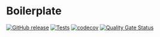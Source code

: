 # Boilerplate

[![GitHub release](https://img.shields.io/github/release/bameyrick/boilerplate.svg)](https://github.com/bameyrick/boilerplate/releases)
[![Tests](https://github.com/bameyrick/boilerplate/actions/workflows/tests.yml/badge.svg)](https://github.com/bameyrick/boilerplate/actions/workflows/tests.yml)
[![codecov](https://codecov.io/gh/bameyrick/boilerplate/branch/main/graph/badge.svg)](https://codecov.io/gh/bameyrick/boilerplate)
[![Quality Gate Status](https://sonarcloud.io/api/project_badges/measure?project=bameyrick_boilerplate&metric=alert_status)](https://sonarcloud.io/summary/new_code?id=bameyrick_boilerplate)
